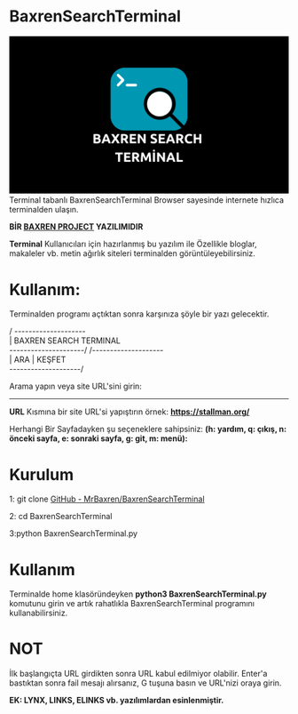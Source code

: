 # BaxrenSearchTerminal
![BST](Logo.png)
Terminal tabanlı BaxrenSearchTerminal Browser sayesinde internete hızlıca terminalden ulaşın.

**BİR [BAXREN PROJECT](https://github.com/MrBaxren/BaxrenProject) YAZILIMIDIR**

**Terminal** Kullanıcıları için hazırlanmış bu yazılım ile Özellikle bloglar, makaleler vb. metin ağırlık siteleri terminalden görüntüleyebilirsiniz.

# Kullanım:

Terminalden programı açtıktan sonra karşınıza şöyle bir yazı gelecektir.

 / --------------------                       
|  BAXREN SEARCH TERMINAL  
 \---------------------/
 /--------------------                        
|  ARA    |  KEŞFET    
 \--------------------/

Arama yapın veya site URL'sini girin: 
___________________________________

**URL** Kısmına bir site URL'si yapıştırın örnek: **https://stallman.org/**

Herhangi Bir Sayfadayken şu seçeneklere sahipsiniz: 
**(h: yardım, q: çıkış, n: önceki sayfa, e: sonraki sayfa, g: git, m: menü):**

# Kurulum
1: git clone [GitHub - MrBaxren/BaxrenSearchTerminal](https://github.com/MrBaxren/BaxrenSearchTerminal.git)

2: cd BaxrenSearchTerminal

3:python BaxrenSearchTerminal.py

# Kullanım
Terminalde home klasöründeyken **python3 BaxrenSearchTerminal.py** komutunu girin ve artık rahatlıkla BaxrenSearchTerminal programını kullanabilirsiniz.

# **NOT**
İlk başlangıçta URL girdikten sonra URL kabul edilmiyor olabilir. Enter'a bastıktan sonra fail mesajı alırsanız, G tuşuna basın ve URL'nizi oraya girin.



**EK: LYNX, LINKS, ELINKS vb. yazılımlardan esinlenmiştir.**


